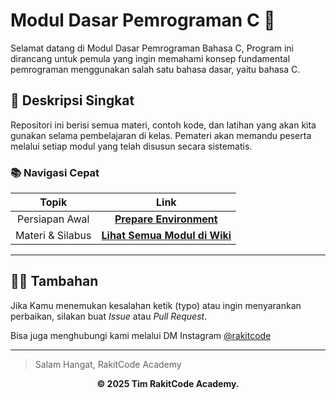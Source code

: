 #  Modul Dasar Pemrograman C 🚀

Selamat datang di Modul Dasar Pemrograman Bahasa C, Program ini dirancang untuk pemula yang ingin memahami konsep fundamental pemrograman menggunakan salah satu bahasa dasar, yaitu bahasa C.

## 📖 Deskripsi Singkat

Repositori ini berisi semua materi, contoh kode, dan latihan yang akan kita gunakan selama pembelajaran di kelas. Pemateri akan memandu peserta melalui setiap modul yang telah disusun secara sistematis.

### 📚 Navigasi Cepat

| **Topik** | **Link** |
| :--: | :--: |
| Persiapan Awal | **[Prepare Environment](https://github.com/rakitcode/Modul-DasarPemrograman/wiki/Prerequisite)** |
| Materi & Silabus | **[Lihat Semua Modul di Wiki](https://github.com/rakitcode/Modul-DasarPemrograman/wiki)** |

---

## 👨‍💻 Tambahan
Jika Kamu menemukan kesalahan ketik (typo) atau ingin menyarankan perbaikan, silakan buat *Issue* atau *Pull Request*.

Bisa juga menghubungi kami melalui DM Instagram [@rakitcode](https://www.instagram.com/rakitcode/)

---
> Salam Hangat, RakitCode Academy

<p align="center">
  <b>© 2025 Tim RakitCode Academy.</b>
</p>